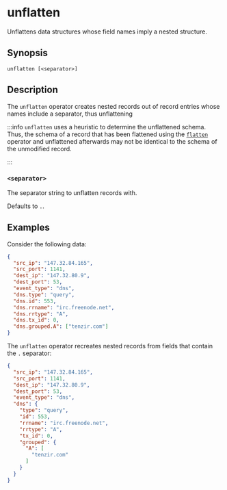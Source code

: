 # unflatten

Unflattens data structures whose field names imply a nested structure.

## Synopsis

```
unflatten [<separator>]
```

## Description

The `unflatten` operator creates nested records out of record entries whose
names include a separator, thus unflattening

:::info
`unflatten` uses a heuristic to determine the unflattened schema. Thus, the
schema of a record that has been flattened using the [`flatten`](flatten.md) operator and
unflattened afterwards may not be identical to the schema of the unmodified
record.

:::

### `<separator>`

The separator string to unflatten records with.

Defaults to `.`.

## Examples

Consider the following data:

```json
{
  "src_ip": "147.32.84.165",
  "src_port": 1141,
  "dest_ip": "147.32.80.9",
  "dest_port": 53,
  "event_type": "dns",
  "dns.type": "query",
  "dns.id": 553,
  "dns.rrname": "irc.freenode.net",
  "dns.rrtype": "A",
  "dns.tx_id": 0,
  "dns.grouped.A": ["tenzir.com"]
}
```

The `unflatten` operator recreates nested records from fields that contain the `.`
separator:

```json
{
  "src_ip": "147.32.84.165",
  "src_port": 1141,
  "dest_ip": "147.32.80.9",
  "dest_port": 53,
  "event_type": "dns",
  "dns": {
    "type": "query",
    "id": 553,
    "rrname": "irc.freenode.net",
    "rrtype": "A",
    "tx_id": 0,
    "grouped": {
      "A": [
        "tenzir.com"
      ]
    }
  }
}

```
